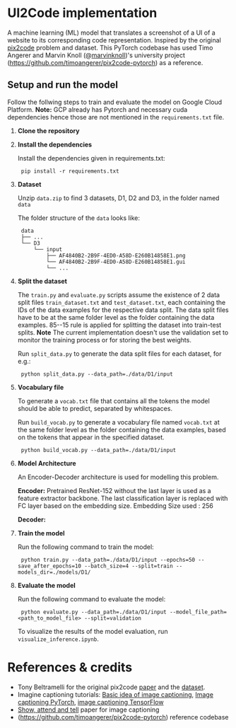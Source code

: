 # UI2Code implementation

A machine learning (ML) model that translates a screenshot of a UI of a website to its corresponding code representation. Inspired by the original [pix2code](https://github.com/tonybeltramelli/pix2code) problem and dataset.
This PyTorch codebase has used Timo Angerer and Marvin Knoll (@[marvinknoll](https://github.com/marvinknoll))'s university project (https://github.com/timoangerer/pix2code-pytorch) as a reference.

## Setup and run the model
Follow the follwing steps to train and evaluate the model on Google Cloud Platform. 
**Note:** GCP already has Pytorch and necessary cuda dependencies hence those are not mentioned in the `requirements.txt` file.

1. **Clone the repository**

2. **Install the dependencies**

    Install the dependencies given in requirements.txt:

        pip install -r requirements.txt

3. **Dataset**

    Unzip `data.zip` to find 3 datasets, D1, D2 and D3, in the folder named `data`

    The folder structure of the `data` looks like:

        data
        ├── ...
        └── D3
            └── input
                ├── AF4840B2-2B9F-4ED0-A58D-E260B14858E1.png
                └── AF4840B2-2B9F-4ED0-A58D-E260B14858E1.gui
                └── ...

4. **Split the dataset**

    The `train.py` and `evaluate.py` scripts assume the existence of 2 data split files `train_dataset.txt` and `test_dataset.txt`, each containing the IDs of the data examples for the respective data split. The data split files have to be at the same folder level as the folder containing the data examples.
    85--15 rule is applied for splitting the dataset into train-test splits.
    **Note** The current implementation doesn't use the validation set to monitor the training process or for storing the best weights.

    Run `split_data.py` to generate the data split files for each dataset, for e.g.:

        python split_data.py --data_path=./data/D1/input

5. **Vocabulary file**

    To generate a `vocab.txt` file that contains all the tokens the model should be able to predict, separated by whitespaces.

    Run `build_vocab.py` to generate a vocabulary file named `vocab.txt` at the same folder level as the folder containing the data examples, based on the tokens that appear in the specified dataset.

        python build_vocab.py --data_path=./data/D1/input

6. **Model Architecture**

    An Encoder-Decoder architecture is used for modelling this problem.
    
    **Encoder:** Pretrained ResNet-152 without the last layer is used as a feature extractor backbone. The last classification layer is replaced with FC layer based on the embedding size.
    Embedding Size used : 256

    **Decoder:**

7. **Train the model**

    Run the following command to train the model:

        python train.py --data_path=./data/D1/input --epochs=50 --save_after_epochs=10 --batch_size=4 --split=train --models_dir=./models/D1/

8. **Evaluate the model**

    Run the following command to evaluate the model:

        python evaluate.py --data_path=./data/D1/input --model_file_path=<path_to_model_file> --split=validation

    To visualize the results of the model evaluation, run `visualize_inference.ipynb`.

# References & credits

- Tony Beltramelli for the original pix2code [paper](https://arxiv.org/pdf/1705.07962.pdf) and the [dataset](https://github.com/tonybeltramelli/pix2code).
- Imagine captioning tutorials: [Basic idea of image captioning](https://machinelearningmastery.com/develop-a-deep-learning-caption-generation-model-in-python/), [Image captioning PyTorch](https://github.com/yunjey/pytorch-tutorial/tree/master/tutorials/03-advanced/image_captioning), [image captioning TensorFlow](https://blog.insightdatascience.com/automated-front-end-development-using-deep-learning-3169dd086e82)
- [Show, attend and tell](https://arxiv.org/pdf/1502.03044.pdf) paper for image captioning
- (https://github.com/timoangerer/pix2code-pytorch) reference codebase
